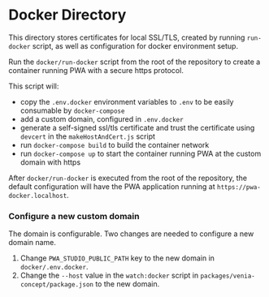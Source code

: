 # Docker Directory

This directory stores certificates for local SSL/TLS, created by running `run-docker` script, as well as configuration for docker environment setup.

Run the `docker/run-docker` script from the root of the repository to create a container running PWA with a secure https protocol.

This script will:

* copy the `.env.docker` environment variables to `.env` to be easily consumable by `docker-compose`
* add a custom domain, configured in `.env.docker`
* generate a self-signed ssl/tls certificate and trust the certificate using `devcert` in the `makeHostAndCert.js` script
* run `docker-compose build` to build the container network
* run `docker-compose up` to start the container running PWA at the custom domain with https

After `docker/run-docker` is executed from the root of the repository, the default configuration will have the PWA application running at `https://pwa-docker.localhost`.

### Configure a new custom domain

The domain is configurable. Two changes are needed to configure a new domain name.

1. Change `PWA_STUDIO_PUBLIC_PATH` key to the new domain in `docker/.env.docker`.
2. Change the `--host` value in the `watch:docker` script in `packages/venia-concept/package.json` to the new domain.